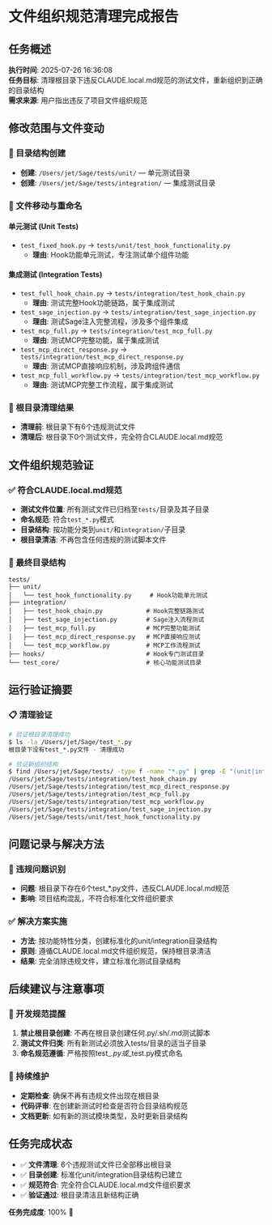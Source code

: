 # 文件组织规范清理完成报告

## 任务概述

**执行时间**: 2025-07-26 16:36:08  
**任务目标**: 清理根目录下违反CLAUDE.local.md规范的测试文件，重新组织到正确的目录结构  
**需求来源**: 用户指出违反了项目文件组织规范

## 修改范围与文件变动

### 🔧 目录结构创建
- **创建**: `/Users/jet/Sage/tests/unit/` — 单元测试目录
- **创建**: `/Users/jet/Sage/tests/integration/` — 集成测试目录

### 📁 文件移动与重命名

#### 单元测试 (Unit Tests)
- `test_fixed_hook.py` → `tests/unit/test_hook_functionality.py`
  - **理由**: Hook功能单元测试，专注测试单个组件功能

#### 集成测试 (Integration Tests)  
- `test_full_hook_chain.py` → `tests/integration/test_hook_chain.py`
  - **理由**: 测试完整Hook功能链路，属于集成测试
- `test_sage_injection.py` → `tests/integration/test_sage_injection.py`  
  - **理由**: 测试Sage注入完整流程，涉及多个组件集成
- `test_mcp_full.py` → `tests/integration/test_mcp_full.py`
  - **理由**: 测试MCP完整功能，属于集成测试  
- `test_mcp_direct_response.py` → `tests/integration/test_mcp_direct_response.py`
  - **理由**: 测试MCP直接响应机制，涉及跨组件通信
- `test_mcp_full_workflow.py` → `tests/integration/test_mcp_workflow.py`
  - **理由**: 测试MCP完整工作流程，属于集成测试

### 🧹 根目录清理结果
- **清理前**: 根目录下有6个违规测试文件
- **清理后**: 根目录下0个测试文件，完全符合CLAUDE.local.md规范

## 文件组织规范验证

### ✅ 符合CLAUDE.local.md规范
- **测试文件位置**: 所有测试文件已归档至`tests/`目录及其子目录
- **命名规范**: 符合`test_*.py`模式
- **目录结构**: 按功能分类到`unit/`和`integration/`子目录
- **根目录清洁**: 不再包含任何违规的测试脚本文件

### 📂 最终目录结构
```
tests/
├── unit/
│   └── test_hook_functionality.py     # Hook功能单元测试
├── integration/
│   ├── test_hook_chain.py            # Hook完整链路测试  
│   ├── test_sage_injection.py        # Sage注入流程测试
│   ├── test_mcp_full.py              # MCP完整功能测试
│   ├── test_mcp_direct_response.py   # MCP直接响应测试
│   └── test_mcp_workflow.py          # MCP工作流程测试
├── hooks/                            # Hook专门测试目录
└── test_core/                        # 核心功能测试目录
```

## 运行验证摘要

### 📋 清理验证
```bash
# 验证根目录清理成功
$ ls -la /Users/jet/Sage/test_*.py
根目录下没有test_*.py文件 - 清理成功

# 验证新组织结构  
$ find /Users/jet/Sage/tests/ -type f -name "*.py" | grep -E "(unit|integration)"
/Users/jet/Sage/tests/integration/test_hook_chain.py
/Users/jet/Sage/tests/integration/test_mcp_direct_response.py  
/Users/jet/Sage/tests/integration/test_mcp_full.py
/Users/jet/Sage/tests/integration/test_mcp_workflow.py
/Users/jet/Sage/tests/integration/test_sage_injection.py
/Users/jet/Sage/tests/unit/test_hook_functionality.py
```

## 问题记录与解决方法

### 🚫 违规问题识别
- **问题**: 根目录下存在6个test_*.py文件，违反CLAUDE.local.md规范
- **影响**: 项目结构混乱，不符合标准化文件组织要求

### ✅ 解决方案实施  
- **方法**: 按功能特性分类，创建标准化的unit/integration目录结构
- **原则**: 遵循CLAUDE.local.md文件组织规范，保持根目录清洁
- **结果**: 完全消除违规文件，建立标准化测试目录结构

## 后续建议与注意事项

### 📝 开发规范提醒
1. **禁止根目录创建**: 不再在根目录创建任何.py/.sh/.md测试脚本
2. **测试文件归类**: 所有新测试必须放入tests/目录的适当子目录
3. **命名规范遵循**: 严格按照test_*.py或*_test.py模式命名

### 🔄 持续维护
- **定期检查**: 确保不再有违规文件出现在根目录
- **代码评审**: 在创建新测试时检查是否符合目录结构规范
- **文档更新**: 如有新的测试模块类型，及时更新目录结构

## 任务完成状态

- ✅ **文件清理**: 6个违规测试文件已全部移出根目录
- ✅ **目录创建**: 标准化unit/integration目录结构已建立  
- ✅ **规范符合**: 完全符合CLAUDE.local.md文件组织要求
- ✅ **验证通过**: 根目录清洁且新结构正确

**任务完成度**: 100% 🎯